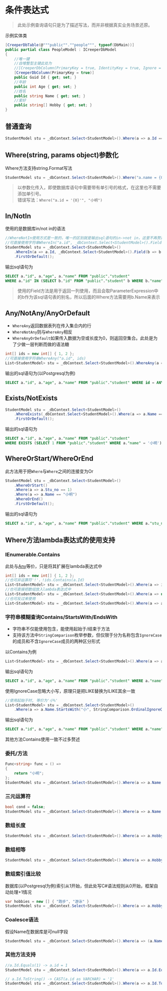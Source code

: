 # 条件表达式
> 此处示例查询语句只是为了描述写法，而并非根据真实业务场景还原。

示例实体类
``` C#
[CreeperDbTable(@"""public"".""people""", typeof(DbMain))]
public partial class PeopleModel : ICreeperDbModel
{
    //唯一键
    //自增整型主键此处为
    //[CreeperDbColumn(PrimaryKey = true, IdentityKey = true, Ignore = IgnoreWhen.Input)]
    [CreeperDbColumn(PrimaryKey = true)] 
    public Guid Id { get; set; }
    //年龄
    public int Age { get; set; }
    //姓名
    public string Name { get; set; }
    //爱好
    public string[] Hobby { get; set; }
}
```

## 普通查询
``` C#
StudentModel stu = _dbContext.Select<StudentModel>().Where(a => a.Id == 1 && a.Name == "小明").FirstOrDefault();
```

## Where(string, params object)参数化
Where方法支持string.Format写法
``` C#
StudentModel stu = _dbContext.Select<StudentModel>().Where("a.name = {0}", "小明").FirstOrDefault();
```
> 以参数化传入，即使数据库语句中需要带有单引号的格式，在这里也不需要添加单引号。<br>
> 错误写法：``Where("a.id = '{0}'", "小明")``

## In/NotIn
使用的是数据库in/not in的语法
``` C#
//WhereNotIn使用方式是一致的，唯一的区别就是输出sql语句的in->not in，这里不再赘述
//可直接使用字符串WhereIn("a.id", _dbContext.Select<StudentModel>().Field(b => b.Id).Where(b => b.Name == "小明"))
StudentModel stu = _dbContext.Select<StudentModel>()
    .WhereIn(a => a.Id, _dbContext.Select<StudentModel>().Field(b => b.Id).Where(b => b.Name == "小明"))
    .FirstOrDefault();
```
输出sql语句为
``` sql
SELECT a."id", a."age", a."name" FROM "public"."student" 
WHERE a."id" IN (SELECT b."id" FROM "public"."student" b WHERE b."name" = '小明')
```
> 使用的Field方法是用于返回一列使用，而且会取ParameterExpression中的b作为该sql语句表的别名，所以后面的Where方法需要用b.Name来表示

## Any/NotAny/AnyOrDefault
- ``WhereAny``返回数据表列在传入集合内的行
- ``WhereNotAny``则与``WhereAny``相反
- ``WhereAnyOrDefault``如果传入数据为空或长度为0，则返回空集合。此处是为了少做一层判断而做的语法糖
``` C#
int[] ids = new int[] { 1, 2 }; 
//可直接使用字符串WhereAny("a.id", ids)
List<StudentModel> stu = _dbContext.Select<StudentModel>().WhereAny(a => a.Id, ids).ToList();
```
输出的sql语句为(以Postgresql为例)
``` sql
SELECT a."id", a."age", a."name" FROM "public"."student" WHERE id = ANY(ARRAY[1,2])
```

## Exists/NotExists
``` C#
StudentModel stu = _dbContext.Select<StudentModel>()
    .WhereExists(_dbContext.Select<StudentModel>().Where(a => a.Name == "小明"))
    .FirstOrDefault();
```
输出的sql语句为
``` sql
SELECT a."id", a."age", a."name" FROM "public"."student" 
WHERE EXISTS (SELECT 1 FROM "public"."student" WHERE a."name" = '小明') LIMIT 1
```

## WhereOrStart/WhereOrEnd
此方法用于把``Where``与``Where``之间的连接变为Or
``` C#
StudentModel stu = _dbContext.Select<StudentModel>()
    .WhereOrStart()
    .Where(a => a.Stu_no == 1)
    .Where(a => a.Name == "小明")
    .WhereOrEnd()
    .FirstOrDefault();
```
输出的sql语句为
``` sql
SELECT a."id", a."age", a."name" FROM "public"."student" WHERE a."stu_no" = 1 OR a."name" = '小明'
```
## Where方法lambda表达式的使用支持
### IEnumerable.Contains
此处与[Any](#Any/NotAny/AnyOrDefault)等价，只是将其扩展在lambda表达式中
``` C#
int[] ids = new int[] { 1, 2 }; 
//也可非运算符'!'，!ids.Contains(a.Id)
List<StudentModel> stu = _dbContext.Select<StudentModel>().Where(a => ids.Contains(a.Id)).ToList();
//也可直接把数组放入lambda表达式中
List<StudentModel> stu = _dbContext.Select<StudentModel>().Where(a => new[] { 1, 2 }.Contains(a.Id)).ToList();
//也可反过来使用
List<StudentModel> stu = _dbContext.Select<StudentModel>().Where(a => a.Hobby.Contains("跑步")).ToList();
```

### 字符串模糊查询Contains/StartsWith/EndsWith
- 字符串不仅能使用包含，能使用起始于/结束于方法
- 支持该方法中``StringComparison``枚举参数，但仅限于分为名称包含``IgnoreCase``的成员和不含``IgnoreCase``成员的两种区分形式

以Contains为例
``` C#
List<StudentModel> stu = _dbContext.Select<StudentModel>().Where(a => a.Name.Contains("明")).ToList();
```
输出sql语句为
``` sql
SELECT a."id", a."age", a."name" FROM "public"."student" WHERE a."name" LIKE '%明%'
```
使用IgnoreCase忽略大小写，原理只是把LIKE替换为ILIKE其余一致
``` C#
//使用起始于时, 等价为'小%'
List<StudentModel> stu = _dbContext.Select<StudentModel>()
    .Where(a => a.Name.StartsWith("小", StringComparison.OrdinalIgnoreCase)).ToList();
```
输出sql语句为
``` sql
SELECT a."id", a."age", a."name" FROM "public"."student" WHERE a."name" ILIKE '小%'
```
其他方法Contains使用一致不过多赘述

### 委托/方法
``` C#
Func<string> func = () =>
{
    return "小明";
};
StudentModel stu = _dbContext.Select<StudentModel>().Where(a => a.Name == func()).FirstOrDefault();
```

### 三元运算符
``` C#
bool cond = false;
StudentModel stu = _dbContext.Select<StudentModel>().Where(a => a.Name == (cond ? "小明" : "")).FirstOrDefault();
```

### 数组长度
``` C#
StudentModel stu = _dbContext.Select<StudentModel>().Where(a => a.Hobby.Length == 2).FirstOrDefault();
```

### 数组相等
``` C#
StudentModel stu = _dbContext.Select<StudentModel>().Where(a => a.Hobby == new[] { "跑步", "游泳" }).FirstOrDefault();
```

### 数组索引值比较
数据库(以Postgresql为例)索引从1开始，但此处写C#语法规则从0开始，框架自动处理+1情况
``` C#
var hobbies = new [] { "跑步", "游泳" }
StudentModel stu = _dbContext.Select<StudentModel>().Where(a => a.Hobby[0] ==  hobbies[0]).FirstOrDefault();
```

### Coalesce语法
假设Name在数据库是可null字段
``` C#
StudentModel stu = _dbContext.Select<StudentModel>().Where(a => (a.Name ?? "无") ==  "小明").FirstOrDefault();
```

### 其他方法支持
``` C#
//a.Id.Equals(1) -> a.id = 1 
StudentModel stu = _dbContext.Select<StudentModel>().Where(a => a.Id.Equals(1)).FirstOrDefault();

// a.Id.ToString() -> CAST(a.id as VARCHAR) = '1'
StudentModel stu = _dbContext.Select<StudentModel>().Where(a => a.Id.ToString() == "1").FirstOrDefault();
```